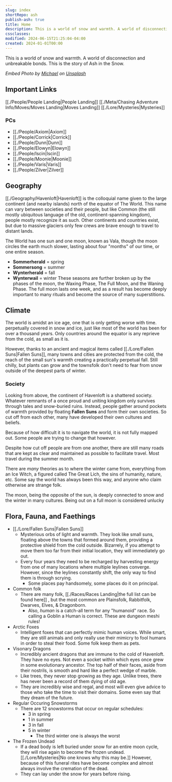 ```yaml
---
slug: index
shortRepo: ash
publish-ash: true
title: Home
description: This is a world of snow and warmth. A world of disconnection and unbreakable bonds. This is the story of Ash in the Snow.
cssclasses: 
modified: 2024-06-15T21:25:04-04:00
created: 2024-01-01T00:00
---
```

This is a world of snow and warmth. A world of disconnection and unbreakable bonds. This is the story of Ash in the Snow.

*Embed Photo by <a href="https://unsplash.com/@michael75?utm_content=creditCopyText&utm_medium=referral&utm_source=unsplash">Michael</a> on <a href="https://unsplash.com/photos/snow-covered-pine-tree-under-cloudy-sky-S4lRLPNs_P0?utm_content=creditCopyText&utm_medium=referral&utm_source=unsplash">Unsplash</a>*

## Important Links
[[./People/People Landing|People Landing]]
[[./Meta/Chasing Adventure Info/Moves/Moves Landing|Moves Landing]]
[[./Lore/Mysteries|Mysteries]]

### PCs
- [[./People/Axiom|Axiom]]
- [[./People/Corrick|Corrick]]
- [[./People/Dunn|Dunn]]
- [[./People/Elowyn|Elowyn]]
- [[./People/Iscin|Iscin]]
- [[./People/Moonie|Moonie]]
- [[./People/Varis|Varis]]
- [[./People/Zilver|Zilver]]


## Geography
[[./Geography/Havenloft|Havenloft]] is the colloquial name given to the large continent (and nearby islands) north of the equator of The World. This name can vary between societies and their people, but like Common (the still mostly ubiquitous language of the old, continent-spanning kingdom), people mostly recognize it as such. Other continents and countries exist, but due to massive glaciers only few crews are brave enough to travel to distant lands. 

The World has one sun and one moon, known as Vala, though the moon circles the earth much slower, lasting about four "months" of our time, or one entire season. 
- **Sommerherald** = spring 
- **Sommersong** = summer 
- **Wynterherald** = fall 
- **Wynterwail** = winter 
These seasons are further broken up by the phases of the moon, the Waxing Phase, The Full Moon, and the Waning Phase. The full moon lasts one week, and as a result has become deeply important to many rituals and become the source of many superstitions. 

## Climate
The world is amidst an ice age, one that is only getting worse with time.  perpetually covered in snow and ice, just like most of the world has been for over a thousand years. Only countries around the equator is any reprieve from the cold, as small as it is.

However, thanks to an ancient and magical items called [[./Lore/Fallen Suns|Fallen Suns]], many towns and cities are protected from the cold, the reach of the small sun's warmth creating a practically perpetual fall. Still chilly, but plants can grow and the townsfolk don't need to fear from snow outside of the deepest parts of winter.

### Society
Looking from above, the continent of Havenloft is a shattered society. Whatever remnants of a once proud and uniting kingdom only survives through tales and snow-buried ruins. Instead, people gather around pockets of warmth provided by floating **Fallen Suns** and form their own societies. So cut off from each other, many have developed their own cultures and beliefs. 

Because of how difficult it is to navigate the world, it is not fully mapped out. Some people are trying to change that however.

Despite how cut off people are from one another, there are still many roads that are kept as clear and maintained as possible to facilitate travel. Most travel during the summer month.

There are *many* theories as to where the winter came from, everything from an Ice Witch, a figured called The Great Lich, the sins of humanity, nature, etc. Some say the world has always been this way, and anyone who claim otherwise are strange folk.

The moon, being the opposite of the sun, is deeply connected to snow and the winter in many cultures. Being out on a full moon is considered unlucky
## Flora, Fauna, and Faethings
- [[./Lore/Fallen Suns|Fallen Suns]]
    - Mysterious orbs of light and warmth. They look like small suns, floating above the towns that formed around them, providing a protective shield from the cold outside. Bizarrely, if you attempt to move them too far from their initial location, they will immediately go out.
    - Every four years they need to be recharged by harvesting energy from one of many locations where multiple leylines converge. However, since the leylines constantly shift, the only way to find them is through scrying.
        - Some places pay handsomely, some places do it on principal.
- Common folk
    - There are many folk, [[./Races/Races Landing|the full list can be found here]] , but the most common are Plainsfolk, Rabbitfolk, Dwarves, Elves, & Dragonborn. 
        - Also, *human* is a catch-all term for any "humanoid" race. So calling a Goblin a Human is correct. These are dungeon meshi rules!
- Arctic Foxes
    - Intelligent foxes that can perfectly mimic human voices. While smart, they are still animals and only really use their mimicry to fool humans in order to steal their food. Some folk keep them as pets.
- Visonary Dragons
    - Incredibly ancient dragons that are immune to the cold of Havenloft. They have no eyes. Not even a socket within which eyes once grew in some evolutionary ancestor. The top half of their faces, aside from their nostrils, is smooth and hard like a perfect wedge of marble. 
    - Like trees, they never stop growing as they age. Unlike trees, there has never been a record of them dying of old age.
    - They are incredibly wise and regal, and most will even give advice to those who take the time to visit their domains.  Some even say that they dream of the future.
- Regular Occuring Snowstorms
    - There are 12 snowstorms that occur on regular schedules:
        - 3 in spring
        - 1 in summer
        - 3 in fall
        - 5 in winter
            - The third winter one is always the worst
- The Frozen Undead
    - If a dead body is left buried under snow for an entire moon cycle, they will rise again to become the frozen undead. [[./Lore/Mysteries|No one knows why this may be.]] However, because of this funeral rites have become complex and almost always involve the cremation of the dead.
    - They can lay under the snow for years before rising.
